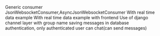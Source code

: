Generic consumer
JsonWebsocketConsumer,AsyncJsonWebsocketConsumer
With real time data example 
With real time data example with frontend
Use of django channel layer
with group name
saving messages in database
authentication, only authenticated user can chat(can send messages)